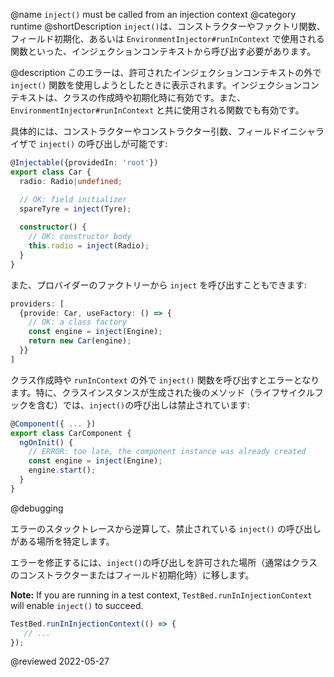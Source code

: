 @name `inject()` must be called from an injection context
@category runtime
@shortDescription `inject()`は、コンストラクターやファクトリ関数、フィールド初期化、あるいは `EnvironmentInjector#runInContext` で使用される関数といった、インジェクションコンテキストから呼び出す必要があります。

@description
このエラーは、許可されたインジェクションコンテキストの外で `inject()` 関数を使用しようとしたときに表示されます。インジェクションコンテキストは、クラスの作成時や初期化時に有効です。また、
`EnvironmentInjector#runInContext` と共に使用される関数でも有効です。

具体的には、コンストラクターやコンストラクター引数、フィールドイニシャライザで `inject()` の呼び出しが可能です:

```typescript
@Injectable({providedIn: 'root'})
export class Car {
  radio: Radio|undefined;

  // OK: field initializer
  spareTyre = inject(Tyre);
  
  constructor() {
    // OK: constructor body
    this.radio = inject(Radio);
  }
}
```

また、プロバイダーのファクトリーから `inject` を呼び出すこともできます:

```typescript
providers: [
  {provide: Car, useFactory: () => {
    // OK: a class factory
    const engine = inject(Engine);
    return new Car(engine);
  }}
]
```

クラス作成時や `runInContext` の外で `inject()` 関数を呼び出すとエラーとなります。特に、クラスインスタンスが生成された後のメソッド（ライフサイクルフックを含む）では、`inject()`の呼び出しは禁止されています:

```typescript
@Component({ ... })
export class CarComponent {
  ngOnInit() {
    // ERROR: too late, the component instance was already created
    const engine = inject(Engine);
    engine.start();
  }
}
```

@debugging

エラーのスタックトレースから逆算して、禁止されている `inject()` の呼び出しがある場所を特定します。 

エラーを修正するには、`inject()`の呼び出しを許可された場所（通常はクラスのコンストラクターまたはフィールド初期化時）に移します。

**Note:** If you are running in a test context, `TestBed.runInInjectionContext` will enable `inject()` to succeed.

```typescript
TestBed.runInInjectionContext(() => {
   // ...
});
```

<!-- links -->

<!-- external links -->

<!-- end links -->

@reviewed 2022-05-27
